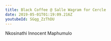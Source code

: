 ```yaml
---
title: Black Coffee @ Salle Wagram for Cercle
date: 2019-05-01T01:19:09.216Z
youtubeId: SGqg_ZzThDU
---
```

Nkosinathi Innocent Maphumulo
